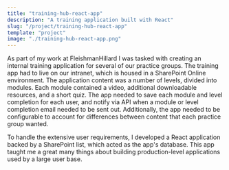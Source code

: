 ```yaml
---
title: "training-hub-react-app"
description: "A training application built with React"
slug: "/project/training-hub-react-app"
template: "project"
image: "./training-hub-react-app.png"
---
```


As part of my work at FleishmanHillard I was tasked with creating an internal training application for several of our practice groups. The training app had to live on our intranet, which is housed in a SharePoint Online environment. The application content was a number of levels, divided into modules. Each module contained a video, additional downloadable resources, and a short quiz. The app needed to save each module and level completion for each user, and notify via API when a module or level completion email needed to be sent out. Additionally, the app needed to be configurable to account for differences between content that each practice group wanted.

To handle the extensive user requirements, I developed a React application backed by a SharePoint list, which acted as the app's database. This app taught me a great many things about building production-level applications used by a large user base.
